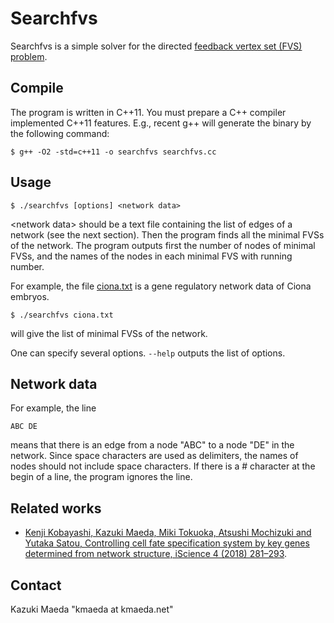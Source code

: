 # Searchfvs

Searchfvs is a simple solver for the directed [feedback vertex set (FVS) problem](https://en.wikipedia.org/wiki/Feedback_vertex_set).

## Compile

The program is written in C++11. You must prepare a C++ compiler
implemented C++11 features. E.g., recent g++ will generate the binary by
the following command:

    $ g++ -O2 -std=c++11 -o searchfvs searchfvs.cc

## Usage

    $ ./searchfvs [options] <network data>

&lt;network data&gt; should be a text file containing the list of edges of a network
(see the next section). Then the program finds all the minimal FVSs of
the network. The program outputs first the number of nodes of minimal FVSs,
and the names of the nodes in each minimal FVS with running number.

For example, the file [ciona.txt](https://github.com/kmaed/searchfvs/blob/master/ciona.txt) is a gene regulatory network data of Ciona embryos.

    $ ./searchfvs ciona.txt

will give the list of minimal FVSs of the network.

One can specify several options. `--help` outputs the list of options.

## Network data

For example, the line

    ABC DE

means that there is an edge from a node "ABC" to a node "DE" in the network.
Since space characters are used as delimiters, the names of nodes should not
include space characters. If there is a # character at the begin of a line,
the program ignores the line.

## Related works

* [Kenji Kobayashi, Kazuki Maeda, Miki Tokuoka, Atsushi Mochizuki and Yutaka Satou, Controlling cell fate specification system by key genes determined from network structure, iScience 4 (2018) 281–293](https://doi.org/10.1016/j.isci.2018.05.004).

## Contact

Kazuki Maeda "kmaeda at kmaeda.net"
